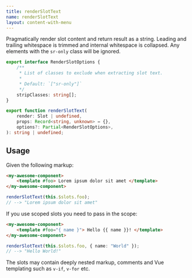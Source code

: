 ```yaml
---
title: renderSlotText
name: renderSlotText
layout: content-with-menu
---
```


Pragmatically render slot content and return result as a string.
Leading and trailing whitespace is trimmed and internal whitespace is collapsed.
Any elements with the `sr-only` class will be ignored.

```ts
export interface RenderSlotOptions {
    /**
     * List of classes to exclude when extracting slot text.
     *
     * Default: `["sr-only"]`
     */
    stripClasses: string[];
}
```

```ts
export function renderSlotText(
    render: Slot | undefined,
    props: Record<string, unknown> = {},
    options?: Partial<RenderSlotOptions>,
): string | undefined;
```

## Usage

Given the following markup:

```html static
<my-awesome-component>
    <template #foo> Lorem ipsum dolor sit amet </template>
</my-awesome-component>
```

```ts
renderSlotText(this.$slots.foo);
// --> "Lorem ipsum dolor sit amet"
```

If you use scoped slots you need to pass in the scope:

```html static
<my-awesome-component>
    <template #foo="{ name }"> Hello {{ name }}! </template>
</my-awesome-component>
```

```ts
renderSlotText(this.$slots.foo, { name: "World" });
// --> "Hello World!"
```

The slots may contain deeply nested markup, comments and Vue templating such as `v-if`, `v-for` etc.
